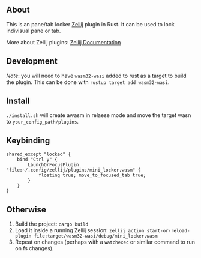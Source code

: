 ## About

This is an pane/tab locker [Zellij][zellij] plugin in Rust. It can be used to lock indivisual pane or tab.

More about Zellij plugins: [Zellij Documentation][docs]

[zellij]: https://github.com/zellij-org/zellij
[docs]: https://zellij.dev/documentation/plugins.html

## Development

*Note*: you will need to have `wasm32-wasi` added to rust as a target to build the plugin. This can be done with `rustup target add wasm32-wasi`.

## Install
`./install.sh` will create awasm in relaese mode and move the target wasn to `your_config_path/plugins`.


## Keybinding
```
shared_except "locked" {
    bind "Ctrl y" {
        LaunchOrFocusPlugin "file:~/.config/zellij/plugins/mini_locker.wasm" {
            floating true; move_to_focused_tab true;
        }
    }
}
```

## Otherwise
1. Build the project: `cargo build`
2. Load it inside a running Zellij session: `zellij action start-or-reload-plugin file:target/wasm32-wasi/debug/mini_locker.wasm`
3. Repeat on changes (perhaps with a `watchexec` or similar command to run on fs changes).
